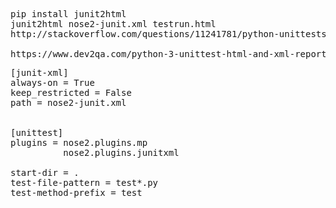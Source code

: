 <pre>
pip install junit2html
junit2html nose2-junit.xml testrun.html
http://stackoverflow.com/questions/11241781/python-unittests-in-jenkins

https://www.dev2qa.com/python-3-unittest-html-and-xml-report-example/
</pre>

<pre>
[junit-xml]
always-on = True
keep_restricted = False
path = nose2-junit.xml


[unittest]
plugins = nose2.plugins.mp
          nose2.plugins.junitxml

start-dir = .
test-file-pattern = test*.py
test-method-prefix = test
</pre>
